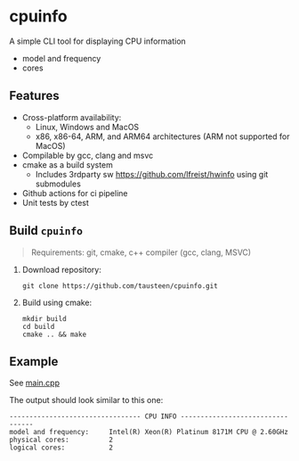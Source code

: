 # cpuinfo
A simple CLI tool for displaying CPU information
- model and frequency
- cores

## Features

- Cross-platform availability:
  - Linux, Windows and MacOS
  - x86, x86-64, ARM, and ARM64 architectures (ARM not supported for MacOS)
- Compilable by gcc, clang and msvc
- cmake as a build system
  - Includes 3rdparty sw https://github.com/lfreist/hwinfo using git submodules
- Github actions for ci pipeline
- Unit tests by ctest

## Build `cpuinfo`

> Requirements: git, cmake, c++ compiler (gcc, clang, MSVC)

1. Download repository:
    ```
    git clone https://github.com/tausteen/cpuinfo.git
    ```
2. Build using cmake:
    ```
    mkdir build
    cd build
    cmake .. && make
    ```

## Example

See [main.cpp](src/main.cpp)

The output should look similar to this one:

```
--------------------------------- CPU INFO ---------------------------------
model and frequency:     Intel(R) Xeon(R) Platinum 8171M CPU @ 2.60GHz
physical cores:          2
logical cores:           2
```
